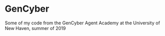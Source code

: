 # GenCyber 
Some of my code from the GenCyber Agent Academy at the University of New Haven, summer of 2019
